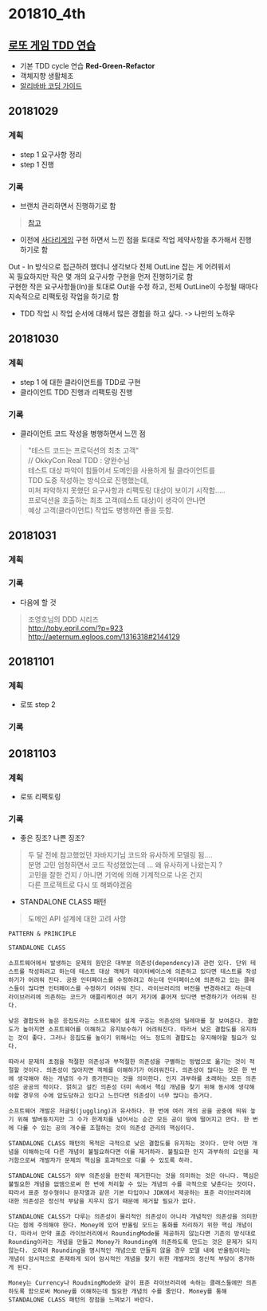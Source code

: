 ﻿# 201810_4th
## [로또 게임 TDD 연습](https://github.com/ddingcham/lotto)
* 기본 TDD cycle 연습 **Red-Green-Refactor**
* 객체지향 생활체조
* [알리바바 코딩 가이드](https://github.com/ddingcham/Alibaba-Java-Coding-Guidelines)

## 20181029
### 계획
* step 1 요구사항 정리
* step 1 진행 

### 기록
* 브랜치 관리하면서 진행하기로 함

> [참고](https://www.slipp.net/questions/9)

* 이전에 [사다리게임]() 구현 하면서 느낀 점을 토대로 작업 제약사항을 추가해서 진행 하기로 함

>
Out - In 방식으로 접근하려 했더니 생각보다 전체 OutLine 잡는 게 어려워서  
꼭 필요하지만 작은 몇 개의 요구사항 구현을 먼저 진행하기로 함  
구현한 작은 요구사항들(In)을 토대로 Out을 수정 하고, 
전체 OutLine이 수정될 때마다 지속적으로 리팩토링 작업을 하기로 함  

* TDD 작업 시 작업 순서에 대해서 많은 경험을 하고 싶다. -> 나만의 노하우

## 20181030
### 계획
* step 1 에 대한 클라이언트를 TDD로 구현
* 클라이언트 TDD 진행과 리팩토링 진행

### 기록
* 클라이언트 코드 작성을 병행하면서 느낀 점

> "테스트 코드는 프로덕션의 최초 고객"  
> // OkkyCon Real TDD : 양완수님  
> 테스트 대상 파악이 힘들어서 도메인을 사용하게 될 클라이언트를  
> TDD 도중 작성하는 방식으로 진행했는데,  
> 미처 파악하지 못했던 요구사항과 리팩토링 대상이 보이기 시작함.....  
> 프로덕션을 호출하는 최초 고객(테스트 대상)이 생각이 안나면  
> 예상 고객(클라이언트) 작업도 병행하면 좋을 듯함.

## 20181031
### 계획


### 기록

* 다음에 할 것  

> 조영호님의 DDD 시리즈  
> http://toby.epril.com/?p=923  
> http://aeternum.egloos.com/1316318#2144129  

## 20181101
### 계획
* 로또 step 2

### 기록

## 20181103
### 계획
* 로또 리팩토링

### 기록

* 좋은 징조? 나쁜 징조?

> 두 달 전에 참고했었던 자바지기님 코드와 유사하게 모델링 됨....  
> 분명 고민 엄청하면서 코드 작성했었는데 ... 왜 유사하게 나왔는지 ?  
> 고민을 잘한 건지 / 아니면 기억에 의해 기계적으로 나온 건지  
> 다른 프로젝트로 다시 또 해봐야겠음

* STANDALONE CLASS 패턴

> 도메인 API 설계에 대한 고려 사항
```
PATTERN & PRINCIPLE

STANDALONE CLASS

소프트웨어에서 발생하는 문제의 원인은 대부분 의존성(dependency)과 관련 있다. 단위 테스트를 작성하려고 하는데 테스트 대상 객체가 데이터베이스에 의존하고 있다면 테스트를 작성하기가 어려워 진다. 공용 인터페이스를 수정하려고 하는데 인터페이스에 의존하고 있는 클래스들이 많다면 인터페이스를 수정하기 어려워 진다. 라이브러리의 버전을 변경하려고 하는데 라이브러리에 의존하는 코드가 애플리케이션 여기 저기에 흩어져 있다면 변경하기가 어려워 진다.

낮은 결합도와 높은 응집도라는 소프트웨어 설계 구호는 의존성의 딜레마를 잘 보여준다. 결합도가 높아지면 소프트웨어를 이해하고 유지보수하기 어려워진다. 따라서 낮은 결합도를 유지하는 것이 좋다. 그러나 응집도를 높이기 위해서는 어느 정도의 결합도는 유지해야할 필요가 있다.

따라서 문제의 초점을 적절한 의존성과 부적절한 의존성을 구별하는 방법으로 옮기는 것이 적절할 것이다. 의존성이 많아지면 객체를 이해하기가 어려워진다. 의존성이 많다는 것은 한 번에 생각해야 하는 개념의 수가 증가한다는 것을 의미한다. 인지 과부하를 초래하는 모든 의존성은 공공의 적이다. 얽히고 설킨 의존성 더미 속에서 핵심 개념을 찾기 위해 동시에 생각해야할 경우의 수에 압도당하고 있다고 느낀다면 의존성이 너무 많다는 증거다.

소프트웨어 개발은 저글링(juggling)과 유사하다. 한 번에 여러 개의 공을 공중에 띄워 놓기 위해 발버둥치지만 그 수가 한계치를 넘어서는 순간 모든 공이 땅에 떨어지고 만다. 한 번에 다룰 수 있는 공의 개수를 조절하는 것이 의존성 관리의 핵심이다.

STANDALONE CLASS 패턴의 목적은 극적으로 낮은 결합도를 유지하는 것이다. 만약 어떤 개념을 이해하는데 다른 개념이 불필요하다면 이를 제거하라. 불필요한 인지 과부하의 요인을 제거함으로써 개발자가 문제의 핵심을 효과적으로 다룰 수 있도록 하라.

STANDALONE CALSS가 외부 의존성을 완전히 제거한다는 것을 의미하는 것은 아니다. 핵심은 불필요한 개념을 없앰으로써 한 번에 처리할 수 있는 개념의 수를 극적으로 낮춘다는 것이다. 따라서 표준 정수형이나 문자열과 같은 기본 타입이나 JDK에서 제공하는 표준 라이브러리에 대한 의존성은 정신적 부담을 지우지 않기 때문에 제거할 필요가 없다.

STANDALONE CALSS가 다루는 의존성이 물리적인 의존성이 아니라 개념적인 의존성을 의미한다는 점에 주의해야 한다. Money에 있어 반올림 모드는 통화를 처리하기 위한 핵심 개념이다. 따라서 만약 표준 라이브러리에서 RoundingMode를 제공하지 않는다면 기존의 방식대로 Rounding이라는 개념을 만들고 Money가 Rounding에 의존하도록 만드는 것은 문제가 되지 않는다. 오히려 Rounding을 명시적인 개념으로 만들지 않을 경우 모델 내에 반올림이라는 개념이 암시적으로 존재하게 되어 암시적인 개념을 찾기 위한 개발자의 정신적 부담이 증가하게 된다.

Money는 Currency나 RoudningMode와 같이 표준 라이브러리에 속하는 클래스들에만 의존하도록 함으로써 Money를 이해하는데 필요한 개념의 수를 줄인다. Money를 통해 STANDALONE CLASS 패턴의 장점을 느껴보기 바란다. 
```
